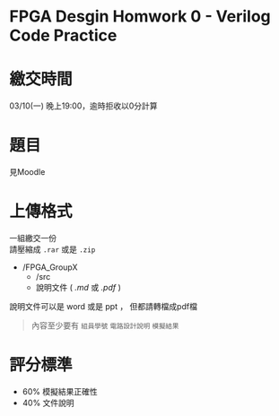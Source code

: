 FPGA Desgin Homwork 0 - Verilog Code Practice
=========================

# 繳交時間

03/10(一) 晚上19:00，逾時拒收以0分計算

# 題目

見Moodle

# 上傳格式

一組繳交一份  
請壓縮成 `.rar` 或是 `.zip`

- /FPGA_GroupX
  - /src
  - 說明文件 ( *.md* 或 *.pdf* )

說明文件可以是 word 或是 ppt ， 但都請轉檔成pdf檔

> 內容至少要有 `組員學號`  `電路設計說明` `模擬結果`

# 評分標準

- 60% 模擬結果正確性
- 40% 文件說明
